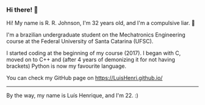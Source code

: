 ### Hi there! 👋

Hi! My name is R. R. Johnson, I'm 32 years old, and I'm a compulsive liar. 🙂

I'm a brazilian undergraduate student on the Mechatronics Engineering course at the Federal University of Santa Catarina (UFSC).

I started coding at the beginning of my course (2017). I began with C, moved on to C++ and (after 4 years of demonizing it for not having brackets) Python is now my favourite language.

You can check my GitHub page on https://LuisHenri.github.io/

---

By the way, my name is Luís Henrique, and I'm 22. :)
